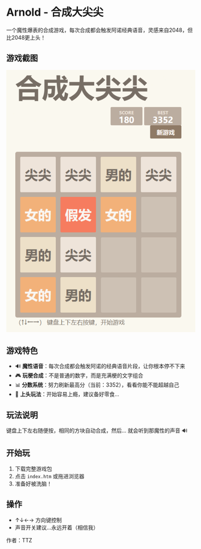 # Arnold - 合成大尖尖

一个魔性爆表的合成游戏，每次合成都会触发阿诺经典语音，灵感来自2048，但比2048更上头！

## 游戏截图
![游戏截图](样例.png)

## 游戏特色
- 🔊 **魔性语音**：每次合成都会触发阿诺的经典语音片段，让你根本停不下来
- 🎮 **玩梗合成**：不是普通的数字，而是充满梗的文字组合
- 📊 **分数系统**：努力刷新最高分（当前：3352），看看你能不能超越自己
- 🎯 **上头玩法**：开始容易上瘾，建议备好零食...

## 玩法说明
键盘上下左右随便按，相同的方块自动合成，然后...
就会听到那魔性的声音 🔊 

## 开始玩
1. 下载完整游戏包
2. 点击 `index.htm` 或拖进浏览器
3. 准备好被洗脑！

## 操作
- ↑↓←→ 方向键控制
- 声音开关建议...永远开着（相信我）

作者：TTZ
